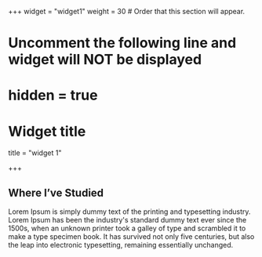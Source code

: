 +++
widget = "widget1"
weight = 30  # Order that this section will appear.

# Uncomment the following line and widget will NOT be displayed
# hidden = true

# Widget title
title = "widget 1"


+++

## Where I’ve Studied
 
Lorem Ipsum is simply dummy text of the printing and typesetting industry. Lorem Ipsum has been the industry's standard dummy text ever since the 1500s, when an unknown printer took a galley of type and scrambled it to make a type specimen book. It has survived not only five centuries, but also the leap into electronic typesetting, remaining essentially unchanged.

